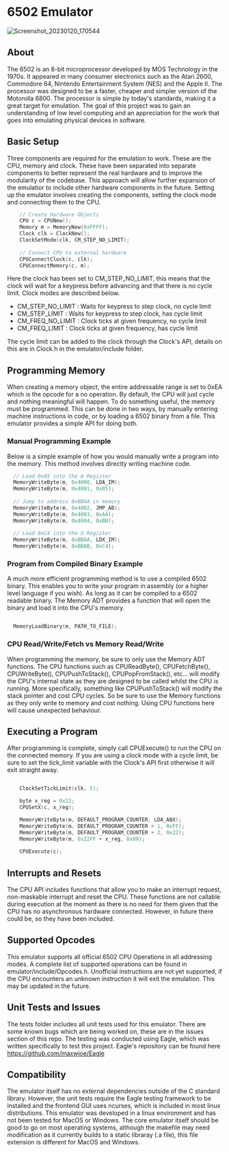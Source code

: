 # 6502 Emulator

![Screenshot_20230120_170544](https://user-images.githubusercontent.com/76637128/213815231-8b18b029-d371-46bd-b7f1-49b6f50b4942.png)

## About

The 6502 is an 8-bit microprocessor developed by MOS Technology in the 1970s. It appeared in many consumer electronics such as the Atari 2600, Commodore 64, Nintendo Entertainment System (NES) and the Apple II. The processor was designed to be a faster, cheaper and simpler version of the Motorolla 6800. The processor is simple by today's standards, making it a great target for emulation. The goal of this project was to gain an understanding of low level computing and an appreciation for the work that goes into emulating physical devices in software. 

## Basic Setup

Three components are required for the emulation to work. These are the CPU, memory and clock. These have been separated into separate components to better represent the real hardware and to improve the modularity of the codebase. This approach will allow further expansion of the emulatior to include other hardware components in the future. Setting up the emulator involves creating the components, setting the clock mode and connecting them to the CPU. 

```C
    // Create Hardware Objects
    CPU c = CPUNew();
    Memory m = MemoryNew(0xFFFF);
    Clock clk = ClockNew();
    ClockSetMode(clk, CM_STEP_NO_LIMIT);
    
    // Connect CPU to external hardware
    CPUConnectClock(c, clk);
    CPUConnectMemory(c, m);
```

Here the clock has been set to CM_STEP_NO_LIMIT, this means that the clock will wait for a keypress before advancing and that there is no cycle limit. Clock modes are described below. 

* CM_STEP_NO_LIMIT : Waits for keypress to step clock, no cycle limit
* CM_STEP_LIMIT : Waits for keypress to step clock, has cycle limit
* CM_FREQ_NO_LIMIT : Clock ticks at given frequency, no cycle limit
* CM_FREQ_LIMIT : Clock ticks at given frequency, has cycle limit

The cycle limit can be added to the clock through the Clock's API, details on this are in Clock.h in the emulator/include folder.

## Programming Memory

When creating a memory object, the entire addressable range is set to 0xEA which is the opcode for a no operation. By default, the CPU will just cycle and nothing meaningful will happen. To do something useful, the memory must be programmed. This can be done in two ways, by manually entering machine instructions in code, or by loading a 6502 binary from a file. This emulator provides a simple API for doing both.

### Manual Programming Example

Below is a simple example of how you would manually write a program into the memory. This method involves directly writing machine code.

```C
  // Load 0x05 into the A Register
  MemoryWriteByte(m, 0x4000, LDA_IM);
  MemoryWriteByte(m, 0x4001, 0x05);
  
  // Jump to address 0xBBAA in memory
  MemoryWriteByte(m, 0x4002, JMP_AB);
  MemoryWriteByte(m, 0x4003, 0xAA);
  MemoryWriteByte(m, 0x4004, 0xBB);
  
  // Load 0xC4 into the X Register
  MemoryWriteByte(m, 0xBBAA, LDX_IM);
  MemoryWriteByte(m, 0xBBAB, 0xC4);

```

### Program from Compiled Binary Example

A much more efficient programming method is to use a compiled 6502 binary. This enables you to write your program in assembly (or a higher level language if you wish). As long as it can be compiled to a 6502 readable binary. The Memory ADT provides a function that will open the binary and load it into the CPU's memory. 

```C

  MemoryLoadBinary(m, PATH_TO_FILE);

```

### CPU Read/Write/Fetch vs Memory Read/Write

When programming the memory, be sure to only use the Memory ADT functions. The CPU functions such as CPUReadByte(), CPUFetchByte(), CPUWriteByte(), CPUPushToStack(), CPUPopFromStack(), etc... will modify the CPU's internal state as they are designed to be called whilst the CPU is running. More specifically, something like CPUPushToStack() will modify the stack pointer and cost CPU cycles. So be sure to use the Memory functions as they only write to memory and cost nothing. Using CPU functions here will cause unexpected behaviour. 


## Executing a Program

After programming is complete, simply call CPUExecute() to run the CPU on the connected memory. If you are using a clock mode with a cycle limit, be sure to set the tick_limit variable with the Clock's API first otherwise it will exit straight away. 

```C

    ClockSetTickLimit(clk, 5);

    byte x_reg = 0x22;
    CPUSetX(c, x_reg);

    MemoryWriteByte(m, DEFAULT_PROGRAM_COUNTER, LDA_ABX);
    MemoryWriteByte(m, DEFAULT_PROGRAM_COUNTER + 1, 0xFF);
    MemoryWriteByte(m, DEFAULT_PROGRAM_COUNTER + 2, 0x22);
    MemoryWriteByte(m, 0x22FF + x_reg, 0x89);
    
    CPUExecute(c);

```

## Interrupts and Resets

The CPU API includes functions that allow you to make an interrupt request, non-maskable interrupt and reset the CPU. These functions are not callable during execution at the moment as there is no need for them given that the CPU has no asynchronous hardware connected. However, in future there could be, so they have been included. 

## Supported Opcodes

This emulator supports all official 6502 CPU Operations in all addressing modes. A complete list of supported operations can be found in emulator/include/Opcodes.h. Unofficial instructions are not yet supported, if the CPU encounters an unknown instruction it will exit the emulation. This may be updated in the future. 

## Unit Tests and Issues

The tests folder includes all unit tests used for this emulator. There are some known bugs which are being worked on, these are in the issues section of this repo. The testing was conducted using Eagle, which was written specifically to test this project. Eagle's repository can be found here https://github.com/maxwjoe/Eagle 

## Compatibility 

The emulator itself has no external dependencies outside of the C standard library. However, the unit tests require the Eagle testing framework to be installed and the frontend GUI uses ncurses, which is included in most linux distributions. This emulator was developed in a linux environment and has not been tested for MacOS or Windows. The core emulator itself should be good to go on most operating systems, although the makefile may need modification as it currently builds to a static libraray (.a file), this file extension is different for MacOS and Windows. 









